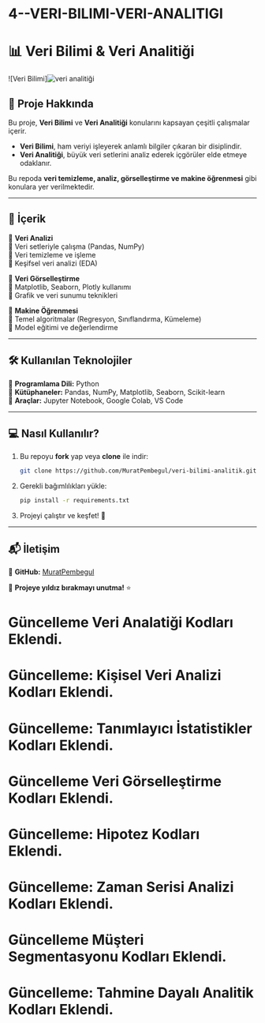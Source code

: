 # 4--VERI-BILIMI-VERI-ANALITIGI

# 📊 Veri Bilimi & Veri Analitiği

![Veri Bilimi]![veri analitiği](https://github.com/user-attachments/assets/e3b65cab-9954-4bab-b47b-990b6841a870)



## 📌 Proje Hakkında
Bu proje, **Veri Bilimi** ve **Veri Analitiği** konularını kapsayan çeşitli çalışmalar içerir. 

- **Veri Bilimi**, ham veriyi işleyerek anlamlı bilgiler çıkaran bir disiplindir.
- **Veri Analitiği**, büyük veri setlerini analiz ederek içgörüler elde etmeye odaklanır.

Bu repoda **veri temizleme, analiz, görselleştirme ve makine öğrenmesi** gibi konulara yer verilmektedir.

---

## 🚀 İçerik

📌 **Veri Analizi**  
🔹 Veri setleriyle çalışma (Pandas, NumPy)  
🔹 Veri temizleme ve işleme  
🔹 Keşifsel veri analizi (EDA)  

📌 **Veri Görselleştirme**  
🔹 Matplotlib, Seaborn, Plotly kullanımı  
🔹 Grafik ve veri sunumu teknikleri  

📌 **Makine Öğrenmesi**  
🔹 Temel algoritmalar (Regresyon, Sınıflandırma, Kümeleme)  
🔹 Model eğitimi ve değerlendirme  

---

## 🛠️ Kullanılan Teknolojiler

🔹 **Programlama Dili:** Python  
🔹 **Kütüphaneler:** Pandas, NumPy, Matplotlib, Seaborn, Scikit-learn  
🔹 **Araçlar:** Jupyter Notebook, Google Colab, VS Code  

---

## 💻 Nasıl Kullanılır?
1. Bu repoyu **fork** yap veya **clone** ile indir:
   ```bash
   git clone https://github.com/MuratPembegul/veri-bilimi-analitik.git
   ```
2. Gerekli bağımlılıkları yükle:
   ```bash
   pip install -r requirements.txt
   ```
3. Projeyi çalıştır ve keşfet! 🚀

---

## 📬 İletişim
📌 **GitHub:** [MuratPembegul](https://github.com/MuratPembegul)  
  

🚀 **Projeye yıldız bırakmayı unutma!** ⭐

# Güncelleme Veri Analatiği Kodları Eklendi.
# Güncelleme: Kişisel Veri Analizi Kodları Eklendi.
# Güncelleme: Tanımlayıcı İstatistikler Kodları Eklendi.
# Güncelleme Veri Görselleştirme Kodları Eklendi.
# Güncelleme: Hipotez Kodları Eklendi.
# Güncelleme: Zaman Serisi Analizi Kodları Eklendi.
# Güncelleme Müşteri Segmentasyonu Kodları Eklendi.
# Güncelleme: Tahmine Dayalı Analitik Kodları Eklendi.


